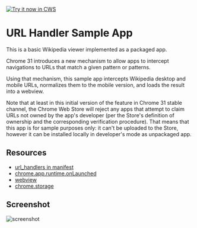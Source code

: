 <a target="_blank" href="https://chrome.google.com/webstore/detail/pbokgdgkaaenccneanahifaakldannno">![Try it now in CWS](https://raw.github.com/GoogleChrome/chrome-extensions-samples/master/apps/tryitnowbutton.png "Click here to install this sample from the Chrome Web Store")</a>


# URL Handler Sample App

This is a basic Wikipedia viewer implemented as a packaged app.

Chrome 31 introduces a new mechanism to allow apps to intercept navigations to URLs that match a given pattern or patterns.

Using that mechanism, this sample app intercepts Wikipedia desktop and mobile URLs, normalizes them to the mobile version, and loads the result into a webview.

Note that at least in this initial version of the feature in Chrome 31 stable channel, the Chrome Web Store will reject any apps that attempt to claim URLs not owned by the app's developer (per the Store's definition of ownership and the corresponding verification procedure). That means that this app is for sample purposes only: it can't be uploaded to the Store, however it can be installed locally in developer's mode as unpackaged app.

## Resources

* [url_handlers in manifest](http://developer.chrome.com/apps/manifest/url_handlers.html)
* [chrome.app.runtime.onLaunched](http://developer.chrome.com/apps/app_runtime.html#event-onLaunched)
* [webview](https://developer.chrome.com/apps/tags/webview)
* [chrome.storage](http://developer.chrome.com/apps/storage.html)

## Screenshot
![screenshot](/apps/samples/url-handler/assets/screenshot_1280_800.png)

